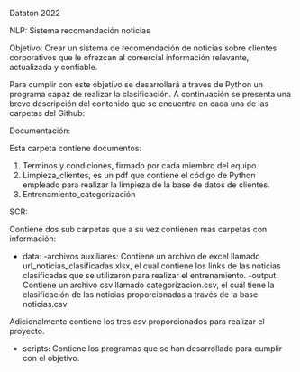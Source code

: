 Dataton 2022

NLP: Sistema recomendación noticias

Objetivo: Crear un sistema de recomendación de noticias sobre clientes corporativos que le ofrezcan al comercial información relevante, actualizada y confiable.

Para cumplir con este objetivo se desarrollará a través de Python un programa capaz de realizar la clasificación. A continuación se presenta una breve descripción del contenido que se encuentra en cada una de las carpetas del Github:

Documentación:

Esta carpeta contiene documentos:

1. Terminos y condiciones, firmado por cada miembro del equipo.
2. Limpieza_clientes, es un pdf que contiene el código de Python empleado para realizar la limpieza de la base de datos de clientes.
3. Entrenamiento_categorización 

SCR:

Contiene dos sub carpetas que a su vez contienen mas carpetas con información:

- data:
  -archivos auxiliares: Contiene un archivo de excel llamado url_noticias_clasificadas.xlsx, el cual contiene los links de las noticias clasificadas que se utilizaron                           para realizar el entrenamiento.
  -output: Contiene un archivo csv llamado categorizacion.csv, el cuál tiene la clasificación de las noticias proporcionadas a través de la base noticias.csv
 
 Adicionalmente contiene los tres csv proporcionados para realizar el proyecto.
 
- scripts: Contiene los programas que se han desarrollado para cumplir con el objetivo. 
